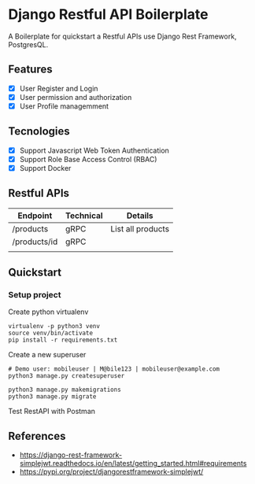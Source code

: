 # Django Restful API Boilerplate

A Boilerplate for quickstart a Restful APIs use Django Rest Framework, PostgresQL.

## Features

- [x] User Register and Login
- [x] User permission and authorization
- [x] User Profile managemment 

## Tecnologies

- [x] Support Javascript Web Token Authentication
- [x] Support Role Base Access Control (RBAC)
- [x] Support Docker

## Restful APIs

| Endpoint     | Technical | Details           |
|--------------|-----------|-------------------|
| /products    | gRPC      | List all products |
| /products/id | gRPC      |                   |
|              |           |                   |

## Quickstart

### Setup project

Create python virtualenv

```shell
virtualenv -p python3 venv
source venv/bin/activate
pip install -r requirements.txt
```

Create a new superuser

```shell
# Demo user: mobileuser | M@bile123 | mobileuser@example.com
python3 manage.py createsuperuser
```

```shell
python3 manage.py makemigrations
python3 manage.py migrate
```

Test RestAPI with Postman



## References

- https://django-rest-framework-simplejwt.readthedocs.io/en/latest/getting_started.html#requirements
- https://pypi.org/project/djangorestframework-simplejwt/




